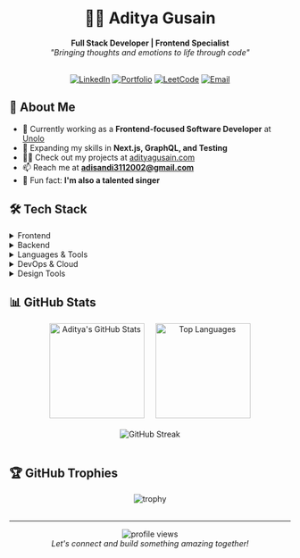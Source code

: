 # <div align="center">👨‍💻 Aditya Gusain</div>
<div align="center">
  <strong>Full Stack Developer | Frontend Specialist</strong>
  <br>
  <em>"Bringing thoughts and emotions to life through code"</em>
</div>

<br>

<div align="center">

[![LinkedIn](https://img.shields.io/badge/LinkedIn-0077B5?style=for-the-badge&logo=linkedin&logoColor=white)](https://linkedin.com/in/adityagusain)
[![Portfolio](https://img.shields.io/badge/Portfolio-000000?style=for-the-badge&logo=About.me&logoColor=white)](https://adityagusain.com)
[![LeetCode](https://img.shields.io/badge/LeetCode-FFA116?style=for-the-badge&logo=LeetCode&logoColor=black)](https://www.leetcode.com/adisandi3112002)
[![Email](https://img.shields.io/badge/Email-D14836?style=for-the-badge&logo=gmail&logoColor=white)](mailto:adisandi3112002@gmail.com)

</div>

## 💫 About Me

- 🔭 Currently working as a **Frontend-focused Software Developer** at [Unolo](https://unolo.com/)
- 🌱 Expanding my skills in **Next.js, GraphQL, and Testing**
- 👨‍💻 Check out my projects at [adityagusain.com](https://adityagusain.com/)
- 📫 Reach me at **adisandi3112002@gmail.com**
- 🎤 Fun fact: **I'm also a talented singer**

## 🛠️ Tech Stack

<details>
<summary>Frontend</summary>
<br>

![HTML5](https://img.shields.io/badge/HTML5-E34F26?style=for-the-badge&logo=html5&logoColor=white)
![CSS3](https://img.shields.io/badge/CSS3-1572B6?style=for-the-badge&logo=css3&logoColor=white)
![JavaScript](https://img.shields.io/badge/JavaScript-F7DF1E?style=for-the-badge&logo=javascript&logoColor=black)
![React](https://img.shields.io/badge/React-20232A?style=for-the-badge&logo=react&logoColor=61DAFB)
![Redux](https://img.shields.io/badge/Redux-593D88?style=for-the-badge&logo=redux&logoColor=white)
![Next.js](https://img.shields.io/badge/Next.js-000000?style=for-the-badge&logo=next.js&logoColor=white)
![TailwindCSS](https://img.shields.io/badge/Tailwind_CSS-38B2AC?style=for-the-badge&logo=tailwind-css&logoColor=white)
![SASS](https://img.shields.io/badge/Sass-CC6699?style=for-the-badge&logo=sass&logoColor=white)
![Bootstrap](https://img.shields.io/badge/Bootstrap-563D7C?style=for-the-badge&logo=bootstrap&logoColor=white)
![Babel](https://img.shields.io/badge/Babel-F9DC3E?style=for-the-badge&logo=babel&logoColor=black)

</details>

<details>
<summary>Backend</summary>
<br>

![Node.js](https://img.shields.io/badge/Node.js-43853D?style=for-the-badge&logo=node.js&logoColor=white)
![Express.js](https://img.shields.io/badge/Express.js-404D59?style=for-the-badge&logo=express&logoColor=white)
![MongoDB](https://img.shields.io/badge/MongoDB-4EA94B?style=for-the-badge&logo=mongodb&logoColor=white)
![Firebase](https://img.shields.io/badge/Firebase-FFCA28?style=for-the-badge&logo=firebase&logoColor=black)
![Redis](https://img.shields.io/badge/Redis-DC382D?style=for-the-badge&logo=redis&logoColor=white)

</details>

<details>
<summary>Languages & Tools</summary>
<br>

![C](https://img.shields.io/badge/C-00599C?style=for-the-badge&logo=c&logoColor=white)
![C++](https://img.shields.io/badge/C%2B%2B-00599C?style=for-the-badge&logo=c%2B%2B&logoColor=white)
![Java](https://img.shields.io/badge/Java-ED8B00?style=for-the-badge&logo=openjdk&logoColor=white)
![Python](https://img.shields.io/badge/Python-3776AB?style=for-the-badge&logo=python&logoColor=white)
![Git](https://img.shields.io/badge/Git-F05032?style=for-the-badge&logo=git&logoColor=white)
![Linux](https://img.shields.io/badge/Linux-FCC624?style=for-the-badge&logo=linux&logoColor=black)

</details>

<details>
<summary>DevOps & Cloud</summary>
<br>

![AWS](https://img.shields.io/badge/AWS-232F3E?style=for-the-badge&logo=amazon-aws&logoColor=white)
![Docker](https://img.shields.io/badge/Docker-2496ED?style=for-the-badge&logo=docker&logoColor=white)
![Nginx](https://img.shields.io/badge/Nginx-009639?style=for-the-badge&logo=nginx&logoColor=white)
![Heroku](https://img.shields.io/badge/Heroku-430098?style=for-the-badge&logo=heroku&logoColor=white)

</details>

<details>
<summary>Design Tools</summary>
<br>

![Figma](https://img.shields.io/badge/Figma-F24E1E?style=for-the-badge&logo=figma&logoColor=white)
![Framer](https://img.shields.io/badge/Framer-0055FF?style=for-the-badge&logo=framer&logoColor=white)
![Adobe XD](https://img.shields.io/badge/Adobe_XD-470137?style=for-the-badge&logo=adobe-xd&logoColor=white)

</details>

## 📊 GitHub Stats

<div align="center">
  <img src="https://github-readme-stats.vercel.app/api?username=aditya12gusain&show_icons=true&theme=tokyonight" alt="Aditya's GitHub Stats" height="170" />
  &nbsp;&nbsp;&nbsp;
  <img src="https://github-readme-stats.vercel.app/api/top-langs/?username=aditya12gusain&layout=compact&theme=tokyonight" alt="Top Languages" height="170" />
</div>

<br>

<div align="center">
  <img src="https://github-readme-streak-stats.herokuapp.com/?user=aditya12gusain&theme=tokyonight" alt="GitHub Streak" />
</div>

<br>

## 🏆 GitHub Trophies

<div align="center">
  <img src="https://github-profile-trophy.vercel.app/?username=aditya12gusain&theme=nord&column=7&margin-w=15&margin-h=15" alt="trophy" />
</div>

<br>

---

<div align="center">
  <img src="https://komarev.com/ghpvc/?username=aditya12gusain&label=Profile%20views&color=0e75b6&style=flat" alt="profile views" />
  <br>
  <em>Let's connect and build something amazing together!</em>
</div>
